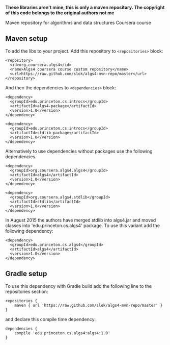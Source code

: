 **These libraries aren't mine, this is only a maven repository.
The copyright of this code belongs to the original authors not me**

Maven repository for algorithms and data structures Coursera course

## Maven setup

To add the libs to your project. Add this repository to ``<repositories>`` block:

    <repository>
      <id>org.coursera.algs4</id>
      <name>Algs4 coursera course custom repository</name>
      <url>https://raw.github.com/slok/algs4-mvn-repo/master</url>
    </repository>

And then the dependencies to ``<dependencies>`` block:

    <dependency>
      <groupId>edu.princeton.cs.introcs</groupId>
      <artifactId>algs4-package</artifactId>
      <version>1.0</version>
    </dependency>

    <dependency>
      <groupId>edu.princeton.cs.introcs</groupId>
      <artifactId>stdlib-package</artifactId>
      <version>1.0</version>
    </dependency>

Alternatively to use dependencies without packages use the following dependencies.

	<dependency>
	  <groupId>org.coursera.algs4.algs4</groupId>
	  <artifactId>algs4</artifactId>
	  <version>1.0</version>
	</dependency>
    
	<dependency>
	  <groupId>org.coursera.algs4.stdlib</groupId>
	  <artifactId>stdlib</artifactId>
	  <version>1.0</version>
	</dependency>

In August 2015 the authors have merged stdlib into algs4.jar and moved classes into 'edu.princeton.cs.algs4' package.
To use this variant add the following dependency:

	<dependency>
	  <groupId>edu.princeton.cs.algs4</groupId>
	  <artifactId>algs4</artifactId>
	  <version>1.0</version>
	</dependency>
	
## Gradle setup
	
To use this dependency with Gradle build add the following line to the repositories section:

	repositories {
		maven { url 'https://raw.github.com/slok/algs4-mvn-repo/master' }
	}

and declare this compile time dependency:	
	
	dependencies {
		compile 'edu.princeton.cs.algs4:algs4:1.0'
	}	






